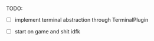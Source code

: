 TODO:
 - [ ] implement terminal abstraction through TerminalPlugin
 - [ ] start on game and shit idfk




